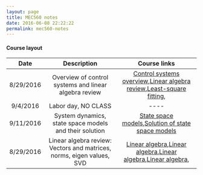 ```yaml
---
layout: page
title: MEC560 notes
date: 2016-06-08 22:22:22
permalink: mec560-notes
---
```


#### Course layout

| Date     | Description | Course links |
| :----------: | :--------------------------------------: | :--------: | 
|       8/29/2016    |    Overview of control systems and linear algebra review | [Control systems overview](2016/08/29/Control_Systems_Overview/),[Linear algebra review](2016/08/29/LinAlg_Review_Mbook/),[Least-square fitting](2016/08/29/Least_SQ_Fitting/),                 | 
|        9/4/2016   |  Labor day, NO CLASS                      |    ----           |
|       9/11/2016    |    System dynamics, state space models and their solution | [State space models](2016/09/11/Solution_Systems_State_Space/),[Solution of state space models](2016/09/11/Solution_Systems_State_Space/)| 
|      8/29/2016    |    Linear algebra review: Vectors and matrices, norms, eigen values, SVD  | [Linear algebra](google.com),[Linear algebra](google.com),[Linear algebra](google.com),[Linear algebra](google.com),                 | 




